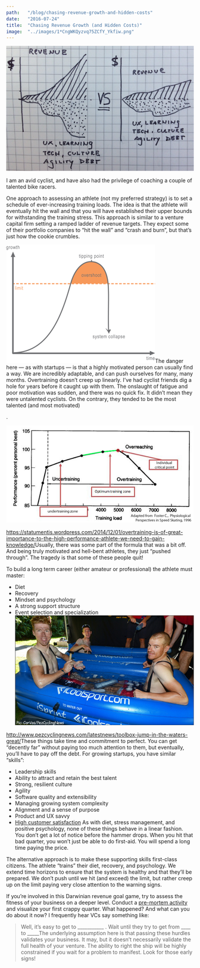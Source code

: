 ```yaml
---
path:	"/blog/chasing-revenue-growth-and-hidden-costs"
date:	"2016-07-24"
title:	"Chasing Revenue Growth (and Hidden Costs)"
image:	"../images/1*CngWKQyzvq75ZCfY_Ykfiw.png"
---
```


![](../images/1*CngWKQyzvq75ZCfY_Ykfiw.png)

I am an avid cyclist, and have also had the privilege of coaching a couple of talented bike racers.

One approach to assessing an athlete (not my preferred strategy) is to set a schedule of ever-increasing training loads. The idea is that the athlete will eventually hit the wall and that you will have established their upper bounds for withstanding the training stress. This approach is similar to a venture capital firm setting a ramped ladder of revenue targets. They expect some of their portfolio companies to “hit the wall” and “crash and burn”, but that’s just how the cookie crumbles.

![](../images/1*l4Y3Av-2OuhG0peWMAAaTQ.png)The danger here — as with startups — is that a highly motivated person can usually find a way. We are incredibly adaptable, and can push ourselves for many, many months. Overtraining doesn’t creep up linearly. I’ve had cyclist friends dig a hole for years before it caught up with them. The onslaught of fatigue and poor motivation was sudden, and there was no quick fix. It didn’t mean they were untalented cyclists. On the contrary, they tended to be the most talented (and most motivated)

.

![](../images/1*Rq86bv2PjBdreeUw-KgjDQ.png)

<https://statumentis.wordpress.com/2014/12/01/overtraining-is-of-great-importance-to-the-high-performance-athlete-we-need-to-gain-knowledge/>Usually, there was some part of the formula that was a bit off. And being truly motivated and hell-bent athletes, they just “pushed through”. The tragedy is that some of these people quit!

To build a long term career (either amateur or professional) the athlete must master:

* Diet
* Recovery
* Mindset and psychology
* A strong support structure
* Event selection and specialization
![](../images/1*RLfp0Mee5q2AxCDxMLmPEw.png)

<http://www.pezcyclingnews.com/latestnews/toolbox-jump-in-the-waters-great/>These things take time and commitment to perfect. You can get “decently far” without paying too much attention to them, but eventually, you’ll have to pay off the debt. For growing startups, you have similar “skills”:

* Leadership skills
* Ability to attract and retain the best talent
* Strong, resilient culture
* Agility
* Software quality and extensibility
* Managing growing system complexity
* Alignment and a sense of purpose
* Product and UX savvy
* [High customer satisfaction](https://www.saastr.com/why-i-think-saas-companies-stall-out-at-20m-arr/)
As with diet, stress management, and positive psychology, none of these things behave in a linear fashion. You don’t get a lot of notice before the hammer drops. When you hit that bad quarter, you won’t just be able to do first-aid. You will spend a long time paying the price.

The alternative approach is to make these supporting skills first-class citizens. The athlete “trains” their diet, recovery, and psychology. We extend time horizons to ensure that the system is healthy and that they’ll be prepared. We don’t push until we hit (and exceed) the limit, but rather creep up on the limit paying very close attention to the warning signs.

If you’re involved in this Darwinian revenue goal game, try to assess the fitness of your business on a deeper level. Conduct a [pre-mortem activity](https://hbr.org/2007/09/performing-a-project-premortem) and visualize your first crappy quarter. What happened? And what can you do about it now? I frequently hear VCs say something like:


> Well, it’s easy to get to \_\_\_\_\_\_\_\_\_\_\_ . Wait until they try to get from \_\_\_\_ to \_\_\_\_\_The underlying assumption here is that passing these hurdles validates your business. It may, but it doesn’t necessarily validate the full health of your venture. The ability to right the ship will be highly constrained if you wait for a problem to manifest. Look for those early signs!

